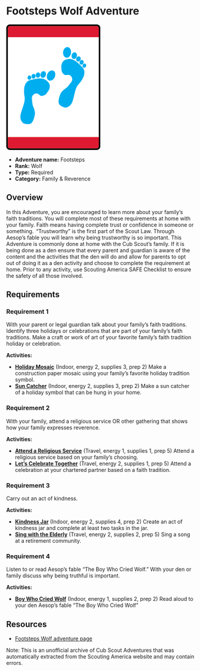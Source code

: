 # Footsteps Wolf Adventure

![Footsteps Wolf adventure belt loop](images/footsteps.jpg)

- **Adventure name:** Footsteps
- **Rank:** Wolf
- **Type:** Required
- **Category:** Family & Reverence

## Overview

In this Adventure, you are encouraged to learn more about your family’s faith traditions. You will complete most of these requirements at home with your family. Faith means having complete trust or confidence in someone or something.  “Trustworthy” is the first part of the Scout Law. Through Aesop’s fable you will learn why being trustworthy is so important. This Adventure is commonly done at home with the Cub Scout’s family. If it is being done as a den ensure that every parent and guardian is aware of the content and the activities that the den will do and allow for parents to opt out of doing it as a den activity and choose to complete the requirement at home. Prior to any activity, use Scouting America SAFE Checklist to ensure the safety of all those involved.

## Requirements

### Requirement 1

With your parent or legal guardian talk about your family’s faith traditions.   Identify three holidays or celebrations that are part of your family’s faith traditions. Make a craft or work of art of your favorite family’s faith tradition holiday or celebration.

**Activities:**

- **[Holiday Mosaic](https://www.scouting.org/cub-scout-activities/holiday-mosaic/)** (Indoor, energy 2, supplies 3, prep 2)
  Make a construction paper mosaic using your family’s favorite holiday tradition symbol.
- **[Sun Catcher](https://www.scouting.org/cub-scout-activities/sun-catcher/)** (Indoor, energy 2, supplies 3, prep 2)
  Make a sun catcher  of a holiday symbol  that can be hung in your home.

### Requirement 2

With your family, attend a religious service OR other gathering that shows how your family expresses reverence.

**Activities:**

- **[Attend a Religious Service](https://www.scouting.org/cub-scout-activities/attend-a-religious-service/)** (Travel, energy 1, supplies 1, prep 5)
  Attend a religious service based on your family’s choosing.
- **[Let’s Celebrate Together](https://www.scouting.org/cub-scout-activities/lets-celebrate-together/)** (Travel, energy 2, supplies 1, prep 5)
  Attend a celebration  at your chartered partner  based on a faith tradition.

### Requirement 3

Carry out an act of kindness.

**Activities:**

- **[Kindness Jar](https://www.scouting.org/cub-scout-activities/kindness-jar/)** (Indoor, energy 2, supplies 4, prep 2)
  Create an act of kindness jar and complete at least two tasks in the jar.
- **[Sing with the Elderly](https://www.scouting.org/cub-scout-activities/sing-with-the-elderly/)** (Travel, energy 2, supplies 2, prep 5)
  Sing a song at a retirement community.

### Requirement 4

Listen to or read Aesop’s fable “The Boy Who Cried Wolf.” With your den or family discuss why being truthful is important.

**Activities:**

- **[Boy Who Cried Wolf](https://www.scouting.org/cub-scout-activities/boy-who-cried-wolf/)** (Indoor, energy 1, supplies 2, prep 2)
  Read aloud to your den Aesop’s fable “The Boy Who Cried Wolf”


## Resources

- [Footsteps Wolf adventure page](https://www.scouting.org/cub-scout-adventures/footsteps/)

Note: This is an unofficial archive of Cub Scout Adventures that was automatically extracted from the Scouting America website and may contain errors.